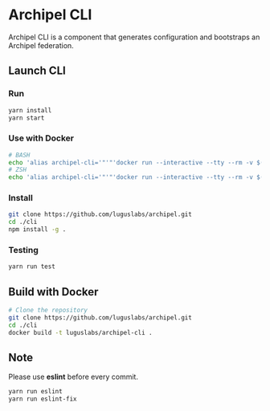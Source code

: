 # Archipel CLI
Archipel CLI is a component that generates configuration and bootstraps an Archipel federation.

## Launch CLI

### Run
```bash
yarn install
yarn start
```

### Use with Docker
```bash
# BASH
echo 'alias archipel-cli='"'"'docker run --interactive --tty --rm -v $(pwd):/archipel-cli -w /archipel-cli luguslabs/archipel-cli:latest'"'"'' >> ~/.bash_aliases && source ~/.bashrc
# ZSH
echo 'alias archipel-cli='"'"'docker run --interactive --tty --rm -v $(pwd):/archipel-cli -w /archipel-cli luguslabs/archipel-cli:latest'"'"'' >> ~/.zshrc && source ~/.zshrc
```

### Install
```bash
git clone https://github.com/luguslabs/archipel.git
cd ./cli
npm install -g .
```

### Testing
```bash
yarn run test
```

## Build with Docker
```bash
# Clone the repository
git clone https://github.com/luguslabs/archipel.git
cd ./cli
docker build -t luguslabs/archipel-cli .
```

## Note 

Please use **eslint** before every commit.

```bash
yarn run eslint
yarn run eslint-fix
```
